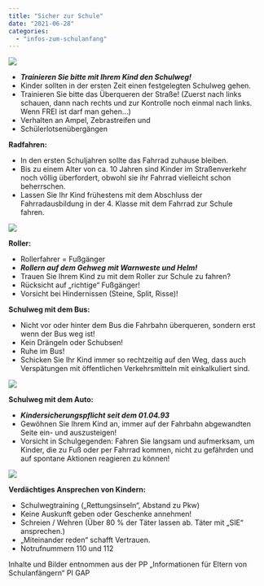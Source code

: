 ```yaml
---
title: "Sicher zur Schule"
date: "2021-06-28"
categories: 
  - "infos-zum-schulanfang"
---
```


![](grafik.png)

- _**Trainieren Sie bitte mit Ihrem Kind den Schulweg!**_
- Kinder sollten in der ersten Zeit einen festgelegten Schulweg gehen.
- Trainieren Sie bitte das Überqueren der Straße! (Zuerst nach links schauen, dann nach rechts und zur Kontrolle noch einmal nach links. Wenn FREI ist darf man gehen…)
- Verhalten an Ampel, Zebrastreifen und
- Schülerlotsenübergängen

  
**Radfahren:**

- In den ersten Schuljahren sollte das Fahrrad zuhause bleiben.
- Bis zu einem Alter von ca. 10 Jahren sind Kinder im Straßenverkehr noch völlig überfordert, obwohl sie ihr Fahrrad vielleicht schon beherrschen.
- Lassen Sie Ihr Kind frühestens mit dem Abschluss der Fahrradausbildung in der 4. Klasse mit dem Fahrrad zur Schule fahren.      

![](grafik-1.png)

**Roller:**

- Rollerfahrer = Fußgänger
- _**Rollern auf dem Gehweg mit Warnweste und Helm!**_
- Trauen Sie Ihrem Kind zu mit dem Roller zur Schule zu fahren?
- Rücksicht auf „richtige“ Fußgänger!
- Vorsicht bei Hindernissen (Steine, Split, Risse)!

  
**Schulweg mit dem Bus:**

- Nicht vor oder hinter dem Bus die Fahrbahn überqueren, sondern erst wenn der Bus weg ist! 
- Kein Drängeln oder Schubsen!
- Ruhe im Bus!
- Schicken Sie Ihr Kind immer so rechtzeitig auf den Weg, dass auch Verspätungen mit öffentlichen Verkehrsmitteln mit einkalkuliert sind.

![](grafik-3.png)

  
**Schulweg mit dem Auto:**

- _**Kindersicherungspflicht seit dem 01.04.93**_
- Gewöhnen Sie Ihrem Kind an, immer auf der Fahrbahn abgewandten Seite ein- und auszusteigen!
- Vorsicht in Schulgegenden: Fahren Sie langsam und aufmerksam, um Kinder, die zu Fuß oder per Fahrrad kommen, nicht zu gefährden und auf spontane Aktionen reagieren zu können!

![](grafik-4.png)

  
**Verdächtiges Ansprechen von Kindern:**

- Schulwegtraining („Rettungsinseln“, Abstand zu Pkw)
- Keine Auskunft geben oder Geschenke annehmen!
- Schreien / Wehren (Über 80 % der Täter lassen ab. Täter mit „SIE“ ansprechen.)
- „Miteinander reden“ schafft Vertrauen.
- Notrufnummern 110 und 112

Inhalte und Bilder entnommen aus der PP „Informationen für Eltern von Schulanfängern“ PI GAP
